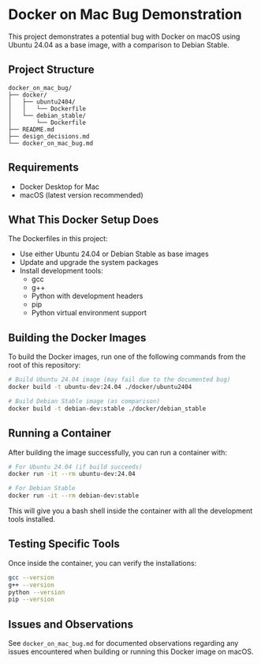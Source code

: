# Docker on Mac Bug Demonstration

This project demonstrates a potential bug with Docker on macOS using Ubuntu 24.04 as a base image, with a comparison to Debian Stable.

## Project Structure

```
docker_on_mac_bug/
├── docker/
│   ├── ubuntu2404/
│   │   └── Dockerfile
│   └── debian_stable/
│       └── Dockerfile
├── README.md
├── design_decisions.md
└── docker_on_mac_bug.md
```

## Requirements

- Docker Desktop for Mac
- macOS (latest version recommended)

## What This Docker Setup Does

The Dockerfiles in this project:
- Use either Ubuntu 24.04 or Debian Stable as base images
- Update and upgrade the system packages
- Install development tools:
  - gcc
  - g++
  - Python with development headers
  - pip
  - Python virtual environment support

## Building the Docker Images

To build the Docker images, run one of the following commands from the root of this repository:

```bash
# Build Ubuntu 24.04 image (may fail due to the documented bug)
docker build -t ubuntu-dev:24.04 ./docker/ubuntu2404

# Build Debian Stable image (as comparison)
docker build -t debian-dev:stable ./docker/debian_stable
```

## Running a Container

After building the image successfully, you can run a container with:

```bash
# For Ubuntu 24.04 (if build succeeds)
docker run -it --rm ubuntu-dev:24.04

# For Debian Stable
docker run -it --rm debian-dev:stable
```

This will give you a bash shell inside the container with all the development tools installed.

## Testing Specific Tools

Once inside the container, you can verify the installations:

```bash
gcc --version
g++ --version
python --version
pip --version
```

## Issues and Observations

See `docker_on_mac_bug.md` for documented observations regarding any issues encountered when building or running this Docker image on macOS.
